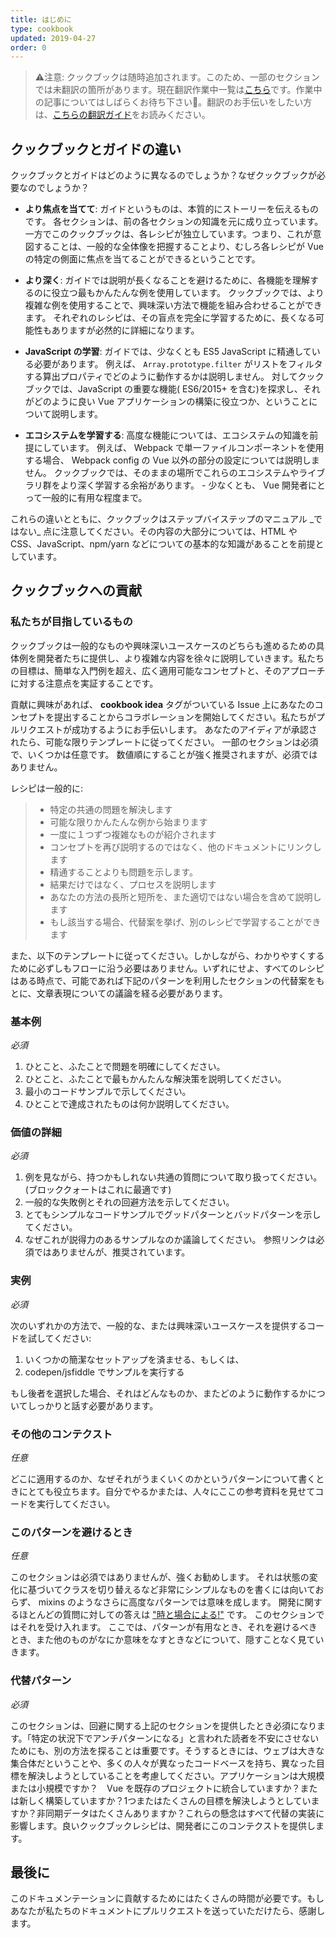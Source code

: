 ```yaml
---
title: はじめに
type: cookbook
updated: 2019-04-27
order: 0
---
```


> ⚠️注意: クックブックは随時追加されます。このため、一部のセクションでは未翻訳の箇所があります。現在翻訳作業中一覧は[こちら](https://github.com/vuejs/jp.vuejs.org/issues?q=is%3Aissue+is%3Aopen+label%3Acookbook)です。作業中の記事についてはしばらくお待ち下さい🙏。翻訳のお手伝いをしたい方は、[こちらの翻訳ガイド](https://github.com/vuejs/jp.vuejs.org/blob/lang-ja/CONTRIBUTING.md)をお読みください。


## クックブックとガイドの違い

クックブックとガイドはどのように異なるのでしょうか？なぜクックブックが必要なのでしょうか？

* **より焦点を当てて**: ガイドというものは、本質的にストーリーを伝えるものです。 各セクションは、前の各セクションの知識を元に成り立っています。 一方でこのクックブックは、各レシピが独立しています。つまり、これが意図することは、一般的な全体像を把握することより、むしろ各レシピが Vue の特定の側面に焦点を当てることができるということです。

* **より深く**: ガイドでは説明が長くなることを避けるために、各機能を理解するのに役立つ最もかんたんな例を使用しています。 クックブックでは、より複雑な例を使用することで、興味深い方法で機能を組み合わせることができます。 それぞれのレシピは、その盲点を完全に学習するために、長くなる可能性もありますが必然的に詳細になります。

* **JavaScript の学習**: ガイドでは、少なくとも ES5 JavaScript に精通している必要があります。 例えば、  `Array.prototype.filter` がリストをフィルタする算出プロパティでどのように動作するかは説明しません。 対してクックブックでは、JavaScript の重要な機能( ES6/2015+ を含む)を探求し、それがどのように良い Vue アプリケーションの構築に役立つか、ということについて説明します。

* **エコシステムを学習する**: 高度な機能については、エコシステムの知識を前提にしています。 例えば、 Webpack で単一ファイルコンポーネントを使用する場合、 Webpack config の Vue 以外の部分の設定については説明しません。 クックブックでは、そのままの場所でこれらのエコシステムやライブラリ群をより深く学習する余裕があります。 - 少なくとも、 Vue 開発者にとって一般的に有用な程度まで。

<p class="tip">これらの違いとともに、クックブックはステップバイステップのマニュアル _ではない_ 点に注意してください。その内容の大部分については、HTML や CSS、JavaScript、npm/yarn などについての基本的な知識があることを前提としています。</p>

## クックブックへの貢献

### 私たちが目指しているもの

クックブックは一般的なものや興味深いユースケースのどちらも進めるための具体例を開発者たちに提供し、より複雑な内容を徐々に説明していきます。私たちの目標は、簡単な入門例を超え、広く適用可能なコンセプトと、そのアプローチに対する注意点を実証することです。

貢献に興味があれば、 **cookbook idea** タグがついている Issue 上にあなたのコンセプトを提出することからコラボレーションを開始してください。私たちがプルリクエストが成功するようにお手伝いします。 あなたのアイディアが承認されたら、可能な限りテンプレートに従ってください。 一部のセクションは必須で、いくつかは任意です。 数値順にすることが強く推奨されますが、必須ではありません。

レシピは一般的に:

> * 特定の共通の問題を解決します
> * 可能な限りかんたんな例から始まります
> * 一度に１つずつ複雑なものが紹介されます
> * コンセプトを再び説明するのではなく、他のドキュメントにリンクします
> * 精通することよりも問題を示します。
> * 結果だけではなく、プロセスを説明します
> * あなたの方法の長所と短所を、また適切ではない場合を含めて説明します
> * もし該当する場合、代替案を挙げ、別のレシピで学習することができます

また、以下のテンプレートに従ってください。しかしながら、わかりやすくするために必ずしもフローに沿う必要はありません。いずれにせよ、すべてのレシピはある時点で、可能であれば下記のパターンを利用したセクションの代替案をもとに、文章表現についての議論を経る必要があります。

### 基本例

_必須_

1. ひとこと、ふたことで問題を明確にしてください。
2. ひとこと、ふたことで最もかんたんな解決策を説明してください。
3. 最小のコードサンプルで示してください。
4. ひとことで達成されたものは何か説明してください。

### 価値の詳細

_必須_

1. 例を見ながら、持つかもしれない共通の質問について取り扱ってください。 (ブロッククォートはこれに最適です)
2. 一般的な失敗例とそれの回避方法を示してください。
3. とてもシンプルなコードサンプルでグッドパターンとバッドパターンを示してください。
4. なぜこれが説得力のあるサンプルなのか議論してください。 参照リンクは必須ではありませんが、推奨されています。

### 実例

_必須_

次のいずれかの方法で、一般的な、または興味深いユースケースを提供するコードを試してください:

1. いくつかの簡潔なセットアップを済ませる、もしくは、
2. codepen/jsfiddle でサンプルを実行する

もし後者を選択した場合、それはどんなものか、またどのように動作するかについてしっかりと話す必要があります。

### その他のコンテクスト

_任意_

どこに適用するのか、なぜそれがうまくいくのかというパターンについて書くときにとても役立ちます。自分でやるかまたは、人々にここの参考資料を見せてコードを実行してください。

### このパターンを避けるとき

_任意_

このセクションは必須ではありませんが、強くお勧めします。 それは状態の変化に基づいてクラスを切り替えるなど非常にシンプルなものを書くには向いておらず、 mixins のようなさらに高度なパターンでは意味を成します。 開発に関するほとんどの質問に対しての答えは ["時と場合による!"](https://codepen.io/rachsmith/pen/YweZbG) です。 このセクションではそれを受け入れます。 ここでは、パターンが有用なとき、それを避けるべきとき、また他のものがなにか意味をなすときなどについて、隠すことなく見ていきます。

### 代替パターン

_必須_

このセクションは、回避に関する上記のセクションを提供したとき必須になります。「特定の状況下でアンチパターンになる」と言われた読者を不安にさせないためにも、別の方法を探ることは重要です。そうするときには、ウェブは大きな集合体だということや、多くの人々が異なったコードベースを持ち、異なった目標を解決しようとしていることを考慮してください。アプリケーションは大規模または小規模ですか？　Vue を既存のプロジェクトに統合していますか？または新しく構築していますか？1つまたはたくさんの目標を解決しようとしていますか？非同期データはたくさんありますか？これらの懸念はすべて代替の実装に影響します。良いクックブックレシピは、開発者にこのコンテクストを提供します。

## 最後に

このドキュメンテーションに貢献するためにはたくさんの時間が必要です。もしあなたが私たちのドキュメントにプルリクエストを送っていただけたら、感謝します。
